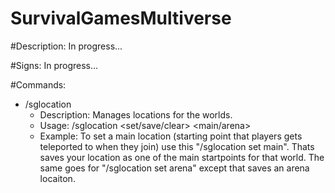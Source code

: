 SurvivalGamesMultiverse
=======================

#Description:
In progress...

#Signs:
In progress...

#Commands:
 - /sglocation
    - Description: Manages locations for the worlds.
    - Usage: /sglocation <set/save/clear> <main/arena>
    - Example: To set a main location (starting point that players gets teleported to when they join) use this "/sglocation set main". Thats saves your location as one of the main startpoints for that world. The same goes for "/sglocation set arena" except that saves an arena locaiton.